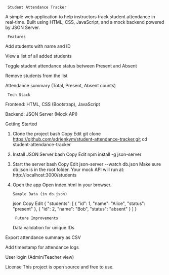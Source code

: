      Student Attendance Tracker

A simple web application to help instructors track student attendance in real-time. Built using HTML, CSS, JavaScript, and a mock backend powered by JSON Server.

     Features

Add students with name and ID

View a list of all added students

Toggle student attendance status between Present and Absent

Remove students from the list

Attendance summary (Total, Present, Absent counts)

     Tech Stack

Frontend: HTML, CSS (Bootstrap), JavaScript

Backend: JSON Server (Mock API)

Getting Started

1.  Clone the project
    bash
    Copy
    Edit
    git clone https://github.com/adrienkym/student-attendance-tracker.git
    cd student-attendance-tracker
2.  Install JSON Server
    bash
    Copy
    Edit
    npm install -g json-server
3.  Start the server
    bash
    Copy
    Edit
    json-server --watch db.json
    Make sure db.json is in the root folder. Your mock API will run at:
    http://localhost:3000/students

4.  Open the app
    Open index.html in your browser.

        Sample Data (in db.json)

    json
    Copy
    Edit
    {
    "students": [
    { "id": 1, "name": "Alice", "status": "present" },
    { "id": 2, "name": "Bob", "status": "absent" }
    ]
    }

         Future Improvements

    Data validation for unique IDs

Export attendance summary as CSV

Add timestamp for attendance logs

User login (Admin/Teacher view)

License
This project is open source and free to use.
